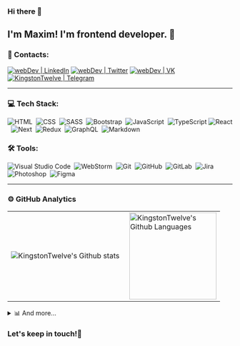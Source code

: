 ### Hi there 👋
## I'm Maxim! I'm frontend developer. 🦥

### 🤙 Contacts:

<!--
![linkedin](https://img.shields.io/badge/-LinkedIn-333333?style=flat&logo=linkedin&logoColor=016eab)&nbsp;
![telegram](https://img.shields.io/badge/-Telegram-333333?style=flat&logo=telegram&logoColor=00a7d9)&nbsp;
![vk](https://img.shields.io/badge/-VK-333333?style=flat&logo=vk&logoColor=4a719e)&nbsp;



[<img alt="KingstonTwelve | LinkedIn" width="22px" src="https://img.shields.io/badge/-LinkedIn-333333?style=flat&logo=linkedin&logoColor=016eab" />][linkedin]
[<img alt="KingstonTwelve | VK" width="22px" src="https://img.shields.io/badge/-VK-333333?style=flat&logo=vk&logoColor=4a719e" />][vk]
[<img alt="KingstonTwelve | Telegram" width="22px" src="https://img.shields.io/badge/-Telegram-333333?style=flat&logo=telegram&logoColor=00a7d9" />][telegram]
-->

[<img alt="webDev | LinkedIn" src="https://img.shields.io/badge/linkedin-0077B5.svg?&style=flat&logo=linkedin&logoColor=white" />][linkedin]
[<img alt="webDev | Twitter" src="https://img.shields.io/badge/twitter-1DA1F2.svg?&style=flat&logo=twitter&logoColor=white" />][twitter]
[<img alt="webDev | VK" src="https://img.shields.io/badge/vk-4680C2.svg?&style=flat&logo=vk&logoColor=white" />][vk]
[<img alt="KingstonTwelve | Telegram" src="https://img.shields.io/badge/-Telegram-333333?style=flat&logo=telegram&logoColor=00a7d9" />][telegram]

---

### 💻 Tech Stack:

![HTML](https://img.shields.io/badge/-HTML5-333333?style=flat&logo=HTML5&logoColor=E34F26)&nbsp;
![CSS](https://img.shields.io/badge/-CSS3-333333?style=flat&logo=CSS3&logoColor=1572B6)&nbsp;
![SASS](https://img.shields.io/badge/-SASS-333333?style=flat&logo=SASS)&nbsp;
![Bootstrap](https://img.shields.io/badge/-Bootstrap-333333?style=flat&logo=bootstrap&logoColor=563D7C)&nbsp;
![JavaScript](https://img.shields.io/badge/-JavaScript-333333?style=flat&logo=javascript)&nbsp;
![TypeScript](https://img.shields.io/badge/-TypeScript-333333?style=flat&logo=TypeScript&logoColor=007ACC)
![React](https://img.shields.io/badge/-React.js-333333?style=flat&logo=react)&nbsp;
![Next](https://img.shields.io/badge/-Next.js-333333?style=flat&logo=next.js)&nbsp;
![Redux](https://img.shields.io/badge/-Redux.js-333333?style=flat&logo=redux&logoColor=6d3fb3)&nbsp;
![GraphQL](https://img.shields.io/badge/-GraphQL-333333?style=flat&logo=GraphQL&logoColor=e66ec6)&nbsp;
![Markdown](https://img.shields.io/badge/-Markdown-333333?style=flat&logo=markdown)&nbsp;

### 🛠 Tools:

![Visual Studio Code](https://img.shields.io/badge/-Visual%20Studio%20Code-333333?style=flat&logo=visual-studio-code&logoColor=007ACC)&nbsp;
![WebStorm](https://img.shields.io/badge/-WebStorm-333333?style=flat&logo=WebStorm&logoColor=02c6d1)&nbsp;
![Git](https://img.shields.io/badge/-Git-333333?style=flat&logo=git)&nbsp;
![GitHub](https://img.shields.io/badge/-GitHub-333333?style=flat&logo=github)&nbsp;
![GitLab](https://img.shields.io/badge/-GitLab-333333?style=flat&logo=GitLab&logoColor=0079BF)&nbsp;
![Jira](https://img.shields.io/badge/-Jira-333333?style=flat&logo=Jira&logoColor=0079BF)&nbsp;
![Photoshop](https://img.shields.io/badge/-Photoshop-333333?style=flat&logo=adobe-photoshop)&nbsp;
![Figma](https://img.shields.io/badge/-Figma-333333?style=flat&logo=figma)&nbsp;

---

### ⚙️ GitHub Analytics

<table>
  <tr>
    <td>
      <img align="left" src="https://github-readme-streak-stats.herokuapp.com/?user=KingstonTwelve&theme=algolia" alt="KingstonTwelve's Github stats" />
    </td>
    <td>
      <img height="195px" align="right" alt="KingstonTwelve's Github Languages" src="https://github-readme-stats-eight-theta.vercel.app/api/top-langs/?username=KingstonTwelve&theme=algolia&layout=compact" />
    </td>
  </tr>
</table>

<!--<img height="160em" align="left" alt="KingstonTwelve's Github Stats" src="https://github-readme-stats.codestackr.vercel.app/api?username=KingstonTwelve&theme=cobalt&show_icons=true&include_all_commits=true" />-->

<!--
![KingstonTwelve's GitHub Stats](https://github-readme-stats.vercel.app/api?username=KingstonTwelve&show_icons=true&theme=cobalt&layout=compact)
![KingstonTwelve's Github Laguages](https://github-readme-stats-eight-theta.vercel.app/api/top-langs/?username=KingstonTwelve&theme=cobalt&layout=compact)
-->

<!--<img height="160em" align="rigth" alt="KingstonTwelve's Github Laguages" src="https://github-readme-stats-eight-theta.vercel.app/api/top-langs/?username=KingstonTwelve&theme=cobalt&layout=compact&hide=php" />-->
<details>
  <summary>
    📊 And more...
  </summary>

<a href="https://wakatime.com"><img width="100%" src="https://wakatime.com/share/@b63e191a-6e04-4dc9-a6b6-9dd5add83a0d/5c4b48e8-ae84-436c-9ef2-c9bb42fa0b3b.png" /></a>

</details>


### Let's keep in touch!🤙

[linkedin]: https://linkedin.com/in/KingstonTwelve
[vk]: https://vk.com/KingstonTwelve
[github]: https://github.com/KingstonTwelve
[telegram]: https://t.me/KingstonTwelve
[twitter]: https://twitter.com/kingstontwelve
<!--
**KingstonTwelve/KingstonTwelve** is a ✨ _special_ ✨ repository because its `README.md` (this file) appears on your GitHub profile.

Here are some ideas to get you started:

- 🔭 I’m currently working on ...
- 🌱 I’m currently learning ...
- 👯 I’m looking to collaborate on ...
- 🤔 I’m looking for help with ...
- 💬 Ask me about ...
- 📫 How to reach me: ...
- 😄 Pronouns: ...
- ⚡ Fun fact: ...
-->
